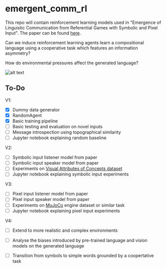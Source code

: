 # emergent_comm_rl
This repo will contain reinforcement learning models used in "Emergence of Linguistic Communication from Referential Games with Symbolic and Pixel Input". The paper can be found [here](https://arxiv.org/abs/1804.03984). 

Can we induce reinforcement learning agents learn a compositional language using a cooperative task which features an information asymmetry?

How do environmental pressures affect the generated language?

![alt text](https://raw.githubusercontent.com/NickLeoMartin/emergent_comm_rl/master/images/emergent_comm.png)

To-Do
-----
V1: 
- [x] Dummy data generator
- [x] RandomAgent
- [x] Basic training pipeline
- [ ] Basic testing and evaluation on novel inputs 
- [ ] Message introspection using topographical similarity
- [ ] Jupyter notebook explaining random baseline

V2:
- [ ] Symbolic input listener model from paper
- [ ] Symbolic input speaker model from paper 
- [ ] Experiments on [Visual Attributes of Concepts dataset](http://homepages.inf.ed.ac.uk/s1151656/resources.html)
- [ ] Jupyter notebook explaining symbolic input experiments

V3: 
- [ ] Pixel input listener model from paper
- [ ] Pixel input speaker model from paper 
- [ ] Experiments on [MuJoCo](http://www.mujoco.org/) engine dataset or similar task
- [ ] Jupyter notebook explaining pixel input experiments

V4:
- [ ] Extend to more realistic and complex environments
- [ ] Analyse the biases introduced by pre-trained language and vision models on the generated language
- [ ] Transition from symbols to simple words grounded by a coopertative task











